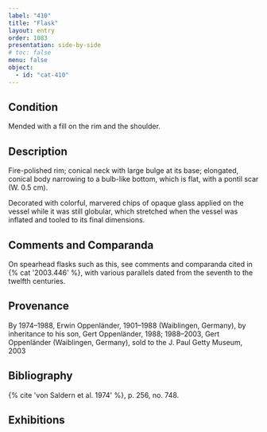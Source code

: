```yaml
---
label: "410"
title: "Flask"
layout: entry
order: 1083
presentation: side-by-side
# toc: false
menu: false
object:
  - id: "cat-410"
---
```


## Condition

Mended with a fill on the rim and the shoulder.

## Description

Fire-polished rim; conical neck with large bulge at its base; elongated, conical body narrowing to a bulb-like bottom, which is flat, with a pontil scar (W. 0.5 cm).

Decorated with colorful, marvered chips of opaque glass applied on the vessel while it was still globular, which stretched when the vessel was inflated and tooled to its final dimensions.

## Comments and Comparanda

On spearhead flasks such as this, see comments and comparanda cited in {% cat '2003.446' %}, with various parallels dated from the seventh to the twelfth centuries.

## Provenance

By 1974–1988, Erwin Oppenländer, 1901–1988 (Waiblingen, Germany), by inheritance to his son, Gert Oppenländer, 1988; 1988–2003, Gert Oppenländer (Waiblingen, Germany), sold to the J. Paul Getty Museum, 2003

## Bibliography

{% cite 'von Saldern et al. 1974' %}, p. 256, no. 748.

## Exhibitions
